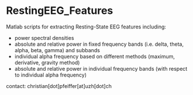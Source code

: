 # RestingEEG_Features

Matlab scripts for extracting Resting-State EEG features including:
- power spectral densities
- absolute and relative power in fixed frequency bands (i.e. delta, theta, alpha, beta, gamma) and subbands
- individual alpha frequency based on different methods (maximum, derivative, gravity method)
- absolute and relative power in individual frequency bands (with respect to individual alpha frequency)

contact: christian[dot]pfeiffer[at]uzh[dot]ch
